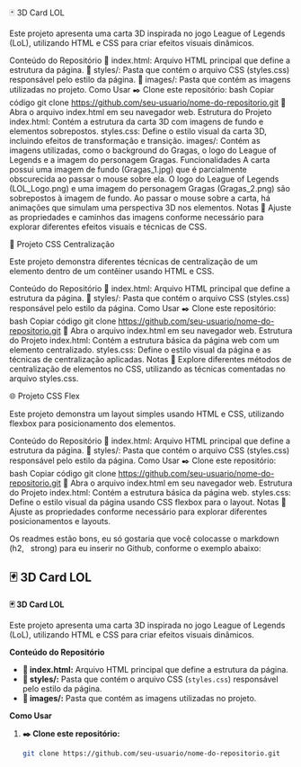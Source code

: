 🃏 3D Card LOL

Este projeto apresenta uma carta 3D inspirada no jogo League of Legends (LoL), utilizando HTML e CSS para criar efeitos visuais dinâmicos.

Conteúdo do Repositório
📑 index.html: Arquivo HTML principal que define a estrutura da página.
📁 styles/: Pasta que contém o arquivo CSS (styles.css) responsável pelo estilo da página.
📁 images/: Pasta que contém as imagens utilizadas no projeto.
Como Usar
✒️ Clone este repositório:
bash
Copiar código
git clone https://github.com/seu-usuario/nome-do-repositorio.git
📁 Abra o arquivo index.html em seu navegador web.
Estrutura do Projeto
index.html: Contém a estrutura da carta 3D com imagens de fundo e elementos sobrepostos.
styles.css: Define o estilo visual da carta 3D, incluindo efeitos de transformação e transição.
images/: Contém as imagens utilizadas, como o background do Gragas, o logo do League of Legends e a imagem do personagem Gragas.
Funcionalidades
A carta possui uma imagem de fundo (Gragas_1.jpg) que é parcialmente obscurecida ao passar o mouse sobre ela.
O logo do League of Legends (LOL_Logo.png) e uma imagem do personagem Gragas (Gragas_2.png) são sobrepostos à imagem de fundo.
Ao passar o mouse sobre a carta, há animações que simulam uma perspectiva 3D nos elementos.
Notas
📌 Ajuste as propriedades e caminhos das imagens conforme necessário para explorar diferentes efeitos visuais e técnicas de CSS.

🔳 Projeto CSS Centralização

Este projeto demonstra diferentes técnicas de centralização de um elemento dentro de um contêiner usando HTML e CSS.

Conteúdo do Repositório
📑 index.html: Arquivo HTML principal que define a estrutura da página.
📁 styles/: Pasta que contém o arquivo CSS (styles.css) responsável pelo estilo da página.
Como Usar
✒️ Clone este repositório:
bash
Copiar código
git clone https://github.com/seu-usuario/nome-do-repositorio.git
📁 Abra o arquivo index.html em seu navegador web.
Estrutura do Projeto
index.html: Contém a estrutura básica da página web com um elemento centralizado.
styles.css: Define o estilo visual da página e as técnicas de centralização aplicadas.
Notas
📌 Explore diferentes métodos de centralização de elementos no CSS, utilizando as técnicas comentadas no arquivo styles.css.

🌐 Projeto CSS Flex

Este projeto demonstra um layout simples usando HTML e CSS, utilizando flexbox para posicionamento dos elementos.

Conteúdo do Repositório
📑 index.html: Arquivo HTML principal que define a estrutura da página.
📁 styles/: Pasta que contém o arquivo CSS (styles.css) responsável pelo estilo da página.
Como Usar
✒️ Clone este repositório:
bash
Copiar código
git clone https://github.com/seu-usuario/nome-do-repositorio.git
📁 Abra o arquivo index.html em seu navegador web.
Estrutura do Projeto
index.html: Contém a estrutura básica da página web.
styles.css: Define o estilo visual da página usando CSS flexbox para o layout.
Notas
📌 Ajuste as propriedades conforme necessário para explorar diferentes posicionamentos e layouts.

Os readmes estão bons, eu só gostaria que você colocasse o markdown (h2, &nbsp; strong) para eu inserir no Github, conforme o exemplo abaixo:

## 🃏 3D Card LOL

**🃏 3D Card LOL**

Este projeto apresenta uma carta 3D inspirada no jogo League of Legends (LoL), utilizando HTML e CSS para criar efeitos visuais dinâmicos.

**Conteúdo do Repositório**
- **📑 index.html:** Arquivo HTML principal que define a estrutura da página.
- **📁 styles/:** Pasta que contém o arquivo CSS (`styles.css`) responsável pelo estilo da página.
- **📁 images/:** Pasta que contém as imagens utilizadas no projeto.

**Como Usar**
1. **✒️ Clone este repositório:**
   ```bash
   git clone https://github.com/seu-usuario/nome-do-repositorio.git


